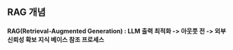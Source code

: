 <h2> RAG 개념 </h2> 
<h4> RAG(Retrieval-Augmented Generation) : LLM 출력 최적화 -> 아웃풋 전 -> 외부 신뢰성 확보 지식 베이스 참조 프로세스 </h4>

